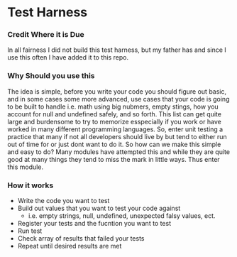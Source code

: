 # Test Harness

### Credit Where it is Due
In all fairness I did not build this test harness, but my father has and 
since I use this often I have added it to this repo.


### Why Should you use this
The idea is simple, before you write your code you should figure out basic,
and in some cases some more advanced, use cases that your code is going to 
be built to handle i.e. math using big nubmers, empty stings, how you account
for null and undefined safely, and so forth. This list can get quite large
and burdensome to try to memorize esspecially if you work or have worked in 
many different programming languages. So, enter unit testing a practice that
many if not all developers should live by but tend to either run out of time
for or just dont want to do it. So how can we make this simple and easy to do?
Many modules have attempted this and while they are quite good at many things
they tend to miss the mark in little ways. Thus enter this module.


### How it works
* Write the code you want to test
* Build out values that you want to test your code against
	* i.e. empty strings, null, undefined, unexpected falsy values, ect.
* Register your tests and the fucntion you want to test
* Run test
* Check array of results that failed your tests
* Repeat until desired results are met